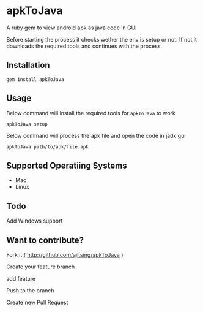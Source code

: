 # apkToJava
A ruby gem to view android apk as java code in GUI

Before starting the process it checks wether the env is setup or not.
If not it downloads the required tools and continues with the process.

## Installation

```gem install apkToJava```

## Usage

Below command will install the required tools for ```apkToJava``` to work

```apkToJava setup```

Below command will process the apk file and open the code in jadx gui

```apkToJava path/to/apk/file.apk```

## Supported Operatiing Systems
- Mac
- Linux

## Todo
Add Windows support

## Want to contribute?
Fork it ( http://github.com/ajitsing/apkToJava )

Create your feature branch

add feature

Push to the branch

Create new Pull Request
